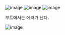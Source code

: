 ![image](https://user-images.githubusercontent.com/108928206/181507276-6b018c57-f664-4bcd-af65-92a60f9817c8.png)
![image](https://user-images.githubusercontent.com/108928206/181507286-683118ea-f393-4a9d-9771-318ac0947cb0.png)
![image](https://user-images.githubusercontent.com/108928206/181507308-7f9c7cec-b73a-42d7-ac4c-21446631a7e8.png)

부트에서는 에러가 난다.

![image](https://user-images.githubusercontent.com/108928206/181507390-c805e78a-ddad-4e07-9d94-d91970021894.png)
